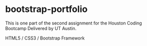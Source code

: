 # bootstrap-portfolio

This is one part of the second assignment for the Houston Coding Bootcamp Delivered by UT Austin.

HTML5 / CSS3 / Bootstrap Framework
